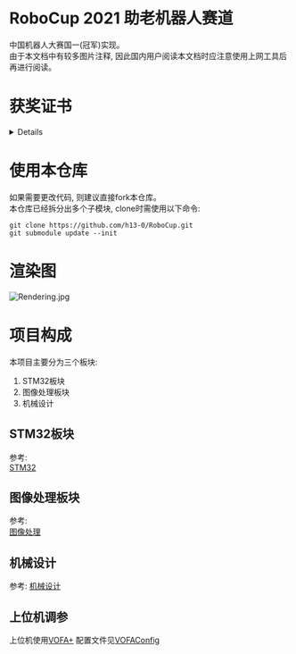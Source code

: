 # RoboCup 2021 助老机器人赛道
中国机器人大赛国一(冠军)实现。  
由于本文档中有较多图片注释, 因此国内用户阅读本文档时应注意使用上网工具后再进行阅读。  
# 获奖证书
<details>
<img src="./Images/HonorCertificate.jpg"/>
</details>

# 使用本仓库
如果需要更改代码, 则建议直接fork本仓库。  
本仓库已经拆分出多个子模块, clone时需使用以下命令:  
```
git clone https://github.com/h13-0/RoboCup.git
git submodule update --init
```

# 渲染图
![Rendering.jpg](./Images/Rendering.jpg)

# 项目构成
本项目主要分为三个板块:  
1. STM32板块
2. 图像处理板块
3. 机械设计

## STM32板块
参考:  
[STM32](./STM32/)  

## 图像处理板块
参考:  
[图像处理](./ImageProcessing)  

## 机械设计
参考: 
[机械设计](./Machine/)

## 上位机调参
上位机使用[VOFA+](https://www.vofa.plus/)
配置文件见[VOFAConfig](/HostComputer/VOFAConfig/)
